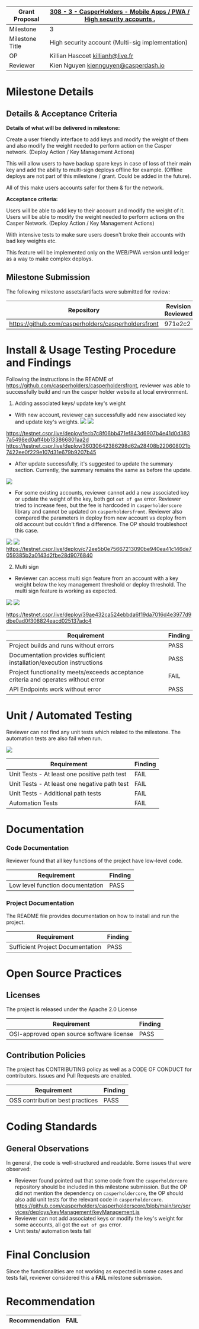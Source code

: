 Grant Proposal | [308 - 3 - CasperHolders - Mobile Apps / PWA / High security accounts .](https://portal.devxdao.com/public-proposals/308)
------------ | -------------
Milestone | 3
Milestone Title | High security account (Multi-sig implementation)
OP | Killian Hascoet <killianh@live.fr>
Reviewer | Kien Nguyen <kiennguyen@casperdash.io>

# Milestone Details

## Details & Acceptance Criteria

**Details of what will be delivered in milestone:**

Create a user friendly interface to add keys and modify the weight of them and also modify the weight needed to perform action on the Casper network. (Deploy Action / Key Management Actions)

This will allow users to have backup spare keys in case of loss of their main key and add the ability to multi-sign deploys offline for example. (Offline deploys are not part of this milestone / grant. Could be added in the future).

All of this make users accounts safer for them & for the network.

**Acceptance criteria:**

Users will be able to add key to their account and modify the weight of it.
Users will be able to modify the weight needed to perform actions on the Casper Network. (Deploy Action / Key Management Actions)

With intensive tests to make sure users doesn't broke their accounts with bad key weights etc.

This feature will be implemented only on the WEB/PWA version until ledger as a way to make complex deploys.

## Milestone Submission

The following milestone assets/artifacts were submitted for review:

Repository | Revision Reviewed
------------ | -------------
https://github.com/casperholders/casperholdersfront | 971e2c2

# Install & Usage Testing Procedure and Findings

Following the instructions in the README of https://github.com/casperholders/casperholdersfront, reviewer was
able to successfully build and run the casper holder website at local environment.
 

1. Adding associated keys/ update key's weight

- With new account, reviewer can successfully add new associated key and update key's weights.
![](assets/ch-sign-transaction.png)
![](assets/ch-update-success.png)

https://testnet.cspr.live/deploy/fecb7c8f06bb471ef843d6907b4e41d0d3837a5498ed0aff4bb133866801aa2d
https://testnet.cspr.live/deploy/36030642386298d62a28408b220608021b7422ee0f229e107d31e679b9207b45

- After update successfully, it's suggested to update the summary section. Currently, the summary remains the same as before the update. 

![](assets/ch-summary-update.png)

- For some existing accounts, reviewer cannot add a new associated key or update the weight of the key, both got `out of gas` error. Reviewer tried to increase fees, but the fee is hardcoded in `casperholderscore` library and cannot be updated on `casperholdersfront`. Reviewer also compared the parameters in deploy from new account vs deploy from old account but couldn't find a difference. The OP should troubleshoot this case. 

![](assets/ch-out-of-gas.png)
![](assets/ch-cspr-live-transaction.png)
https://testnet.cspr.live/deploy/c72ee5b0e75667213090be940ea41c146de7059385b2a0143d2fbe28d9076840

2. Multi sign

- Reviewer can access multi sign feature from an account with a key weight below the key management threshold or deploy threshold. The multi sign feature is working as expected.

![](assets/ch-multi-sign.png)
![](assets/ch-multi-sign-link.png)

https://testnet.cspr.live/deploy/39ae432ca524ebbda6f19da7016d4e3977d9dbe0ad0f308824eacd025137adc4


Requirement | Finding
------------ | -------------
Project builds and runs without errors | PASS
Documentation provides sufficient installation/execution instructions | PASS
Project functionality meets/exceeds acceptance criteria and operates without error | FAIL
API Endpoints work without error | PASS 

# Unit / Automated Testing

Reviewer can not find any unit tests which related to the milestone. The automation tests are also fail when run.

![](assets/ch-e2e.png)


Requirement | Finding
------------ | -------------
Unit Tests - At least one positive path test | FAIL
Unit Tests - At least one negative path test | FAIL
Unit Tests - Additional path tests | FAIL
Automation Tests | FAIL

# Documentation

### Code Documentation

Reviewer found that all key functions of the project have low-level code. 

Requirement | Finding
------------ | -------------
Low level function documentation | PASS

### Project Documentation

The README file provides documentation on how to install and run the project.


Requirement | Finding
------------ | -------------
Sufficient Project Documentation | PASS



# Open Source Practices

## Licenses

The project is released under the Apache 2.0 License

Requirement | Finding
------------ | -------------
OSI-approved open source software license | PASS

## Contribution Policies

The project has CONTRIBUTING policy as well as a CODE OF CONDUCT for contributors. Issues and Pull Requests are enabled.

Requirement | Finding
------------ | -------------
OSS contribution best practices | PASS

# Coding Standards

## General Observations

In general, the code is well-structured and readable. Some issues that were observed:

-  Reviewer found pointed out that some code from the `casperholdercore` repository should be included in this milestone submission. But the OP did not mention the dependency on `casperholdercore`, the OP should also add unit tests for the relevant code in `casperholdercore`. 
https://github.com/casperholders/casperholderscore/blob/main/src/services/deploys/keyManagement/keyManagement.js
-  Reviewer can not add associated keys or modify the key's weight for some accounts, all got the `out of gas` error. 
-  Unit tests/ automation tests fail

# Final Conclusion

Since the functionalities are not working as expected in some cases and tests fail, reviewer considered this a **FAIL** milestone submission.


# Recommendation

Recommendation | FAIL
------------ | -------------